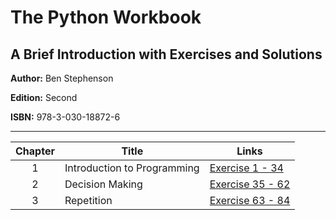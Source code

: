 # The Python Workbook
## A Brief Introduction with Exercises and Solutions

**Author:** Ben Stephenson

**Edition:** Second

**ISBN:** 978-3-030-18872-6

---

| Chapter | Title | Links |
| :---: | ------------- | ------------- |
| 1 | Introduction to Programming | [Exercise 1 - 34](https://github.com/chyneyee/Nothing-Better-To-Do/tree/main/Python/The-Python-Workbook/Chapter01) |
| 2 | Decision Making | [Exercise 35 - 62](https://github.com/chyneyee/Nothing-Better-To-Do/tree/main/Python/The-Python-Workbook/Chapter02) |
| 3 | Repetition | [Exercise 63 - 84](https://github.com/chyneyee/Nothing-Better-To-Do/tree/main/Python/The-Python-Workbook/Chapter03) |
